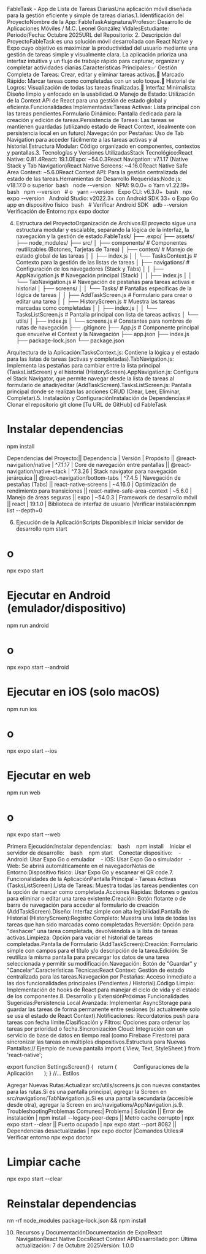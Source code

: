 FableTask - App de Lista de Tareas DiariasUna aplicación móvil diseñada para la gestión eficiente y simple de tareas diarias.1. Identificación del ProyectoNombre de la App: FableTaskAsignatura/Profesor: Desarrollo de Aplicaciones Móviles / M.C. Leonel González VidalesEstudiante: Periodo/Fecha: Octubre 2025URL del Repositorio: 2. Descripción del ProyectoFableTask es una solución móvil desarrollada con React Native y Expo cuyo objetivo es maximizar la productividad del usuario mediante una gestión de tareas simple y visualmente clara. La aplicación prioriza una interfaz intuitiva y un flujo de trabajo rápido para capturar, organizar y completar actividades diarias.Características Principales:✅ Gestión Completa de Tareas: Crear, editar y eliminar tareas activas.🎯 Marcado Rápido: Marcar tareas como completadas con un solo toque.💾 Historial de Logros: Visualización de todas las tareas finalizadas.🎨 Interfaz Minimalista: Diseño limpio y enfocado en la usabilidad.⚙️ Manejo de Estado: Utilización de la Context API de React para una gestión de estado global y eficiente.Funcionalidades Implementadas:Tareas Activas: Lista principal con las tareas pendientes.Formulario Dinámico: Pantalla dedicada para la creación y edición de tareas.Persistencia de Tareas: Las tareas se mantienen guardadas (utilizando estado de React Context, idealmente con persistencia local en un futuro).Navegación por Pestañas: Uso de Tab Navigation para acceder fácilmente a las tareas activas y al historial.Estructura Modular: Código organizado en componentes, contextos y pantallas.3. Tecnologías y Versiones UtilizadasStack Tecnológico:React Native: 0.81.4React: 19.1.0Expo: ~54.0.3React Navigation: v7.1.17 (Native Stack y Tab Navigation)React Native Screens: ~4.16.0React Native Safe Area Context: ~5.6.0React Context API: Para la gestión centralizada del estado de las tareas.Herramientas de Desarrollo Requeridas:Node.js: v18.17.0 o superior  bash   node --version   NPM: 9.0.0+ o Yarn v1.22.19+  bash   npm --version   # o   yarn --version   Expo CLI: v6.3.0+  bash   npx expo --version   Android Studio: v2022.3+ con Android SDK 33+ o Expo Go app en dispositivo físico  bash   # Verificar Android SDK   adb --version   Verificación de Entorno:npx expo doctor

4. Estructura del ProyectoOrganización de Archivos:El proyecto sigue una estructura modular y escalable, separando la lógica de la interfaz, la navegación y la gestión de estado.FableTask/
├── .expo/
├── assets/
├── node_modules/
├── src/
│   ├── components/       # Componentes reutilizables (Botones, Tarjetas de Tarea)
│   ├── context/          # Manejo de estado global de las tareas
│   │   ├── index.js
│   │   └── TasksContext.js # Contexto para la gestión de las listas de tareas
│   ├── navigations/      # Configuración de los navegadores (Stack y Tabs)
│   │   ├── AppNavigation.js  # Navegación principal (Stack)
│   │   ├── index.js
│   │   └── TabNavigation.js  # Navegación de pestañas para tareas activas e historial
│   ├── screens/
│   │   └── Tasks/        # Pantallas específicas de la lógica de tareas
│   │       ├── AddTaskScreen.js    # Formulario para crear o editar una tarea
│   │       ├── HistoryScreen.js    # Muestra las tareas marcadas como completadas
│   │       ├── index.js
│   │       └── TasksListScreen.js  # Pantalla principal con lista de tareas activas
│   └── utils/
│       ├── index.js
│       └── screens.js    # Constantes para nombres de rutas de navegación
├── .gitignore
├── App.js                # Componente principal que envuelve el Context y la Navegación
├── app.json
├── index.js
├── package-lock.json
└── package.json

Arquitectura de la Aplicación:TasksContext.js: Contiene la lógica y el estado para las listas de tareas (activas y completadas).TabNavigation.js: Implementa las pestañas para cambiar entre la lista principal (TasksListScreen) y el historial (HistoryScreen).AppNavigation.js: Configura el Stack Navigator, que permite navegar desde la lista de tareas al formulario de añadir/editar (AddTaskScreen).TasksListScreen.js: Pantalla principal donde se realizan las acciones CRUD (Crear, Leer, Eliminar, Completar).5. Instalación y ConfiguraciónInstalación de Dependencias:# Clonar el repositorio
git clone [Tu URL de GitHub]
cd FableTask

# Instalar dependencias
npm install

Dependencias del Proyecto:|| Dependencia | Versión | Propósito || @react-navigation/native | ^7.1.17 | Core de navegación entre pantallas || @react-navigation/native-stack | ^7.3.26 | Stack navigator para navegación jerárquica || @react-navigation/bottom-tabs | ^7.4.5 | Navegación de pestañas (Tabs) || react-native-screens | ~4.16.0 | Optimización de rendimiento para transiciones || react-native-safe-area-context | ~5.6.0 | Manejo de áreas seguras || expo | ~54.0.3 | Framework de desarrollo móvil || react | 19.1.0 | Biblioteca de interfaz de usuario |Verificar instalación:npm list --depth=0

6. Ejecución de la AplicaciónScripts Disponibles:# Iniciar servidor de desarrollo
npm start
# o
npx expo start

# Ejecutar en Android (emulador/dispositivo)
npm run android
# o
npx expo start --android

# Ejecutar en iOS (solo macOS)
npm run ios
# o  
npx expo start --ios

# Ejecutar en web
npm run web
# o
npx expo start --web

Primera Ejecución:Instalar dependencias:    bash    npm install    Iniciar el servidor de desarrollo:    bash    npm start    Conectar dispositivo:    - Android: Usar Expo Go o emulador    - iOS: Usar Expo Go o simulador    - Web: Se abrirá automáticamente en el navegadorNotas de Entorno:Dispositivo físico: Usar Expo Go y escanear el QR code.7. Funcionalidades de la AplicaciónPantalla Principal - Tareas Activas (TasksListScreen):Lista de Tareas: Muestra todas las tareas pendientes con la opción de marcar como completada.Acciones Rápidas: Botones o gestos para eliminar o editar una tarea existente.Creación: Botón flotante o de barra de navegación para acceder al formulario de creación (AddTaskScreen).Diseño: Interfaz simple con alta legibilidad.Pantalla de Historial (HistoryScreen):Registro Completo: Muestra una lista de todas las tareas que han sido marcadas como completadas.Reversión: Opción para "deshacer" una tarea completada, devolviéndola a la lista de tareas activas.Limpieza: Opción para vaciar el historial de tareas completadas.Pantalla de Formulario (AddTaskScreen):Creación: Formulario simple con campos para el título y/o descripción de la tarea.Edición: Se reutiliza la misma pantalla para precargar los datos de una tarea seleccionada y permitir su modificación.Navegación: Botón de "Guardar" y "Cancelar".Características Técnicas:React Context: Gestión de estado centralizada para las tareas.Navegación por Pestañas: Acceso inmediato a las dos funcionalidades principales (Pendientes / Historial).Código Limpio: Implementación de hooks de React para manejar el ciclo de vida y el estado de los componentes.8. Desarrollo y ExtensiónPróximas Funcionalidades Sugeridas:Persistencia Local Avanzada: Implementar AsyncStorage para guardar las tareas de forma permanente entre sesiones (si actualmente solo se usa el estado de React Context).Notificaciones: Recordatorios push para tareas con fecha límite.Clasificación y Filtros: Opciones para ordenar las tareas por prioridad o fecha.Sincronización Cloud: Integración con un servicio de base de datos en tiempo real (como Firebase Firestore) para sincronizar las tareas en múltiples dispositivos.Estructura para Nuevas Pantallas:// Ejemplo de nueva pantalla
import { View, Text, StyleSheet } from 'react-native';

export function SettingsScreen() {
  return (
    <View style={styles.container}>
      <Text>Configuraciones de la Aplicación</Text>
    </View>
  );
}
//... Estilos

Agregar Nuevas Rutas:Actualizar src/utils/screens.js con nuevas constantes para las rutas.Si es una pantalla principal, agregar la Screen en src/navigations/TabNavigation.js.Si es una pantalla secundaria (accesible desde otra), agregar la Screen en src/navigations/AppNavigation.js.9. TroubleshootingProblemas Comunes:| Problema | Solución || Error de instalación | npm install --legacy-peer-deps || Metro cache corrupto | npx expo start --clear || Puerto ocupado | npx expo start --port 8082 || Dependencias desactualizadas | npx expo doctor |Comandos Útiles:# Verificar entorno
npx expo doctor

# Limpiar cache
npx expo start --clear

# Reinstalar dependencias
rm -rf node_modules package-lock.json && npm install

10. Recursos y DocumentaciónDocumentación de ExpoReact NavigationReact Native DocsReact Context APIDesarrollado por: Última actualización: 7 de Octubre 2025Versión: 1.0.0